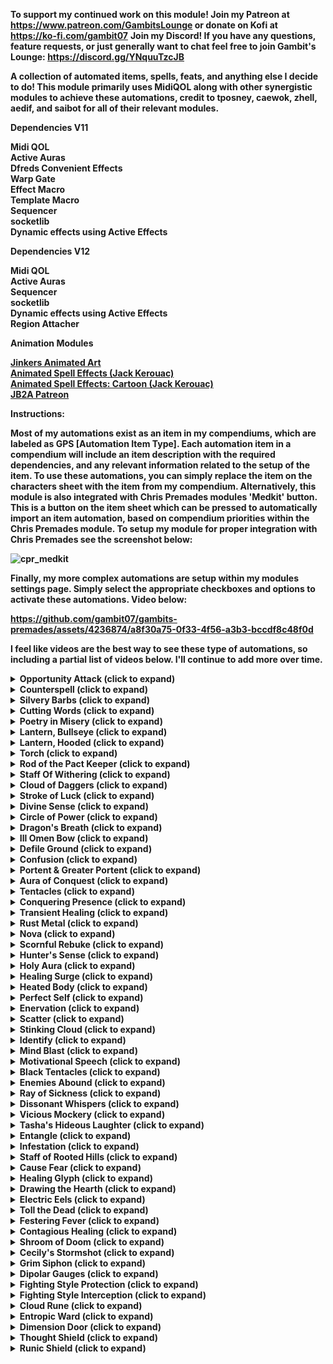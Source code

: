<b>To support my continued work on this module! Join my Patreon at https://www.patreon.com/GambitsLounge or donate on Kofi at https://ko-fi.com/gambit07</b>
<b>Join my Discord! If you have any questions, feature requests, or just generally want to chat feel free to join Gambit's Lounge: https://discord.gg/YNquuTzcJB

A collection of automated items, spells, feats, and anything else I decide to do! This module primarily uses MidiQOL along with other synergistic modules to achieve these automations, credit to tposney, caewok, zhell, aedif, and saibot for all of their relevant modules.

<b>Dependencies V11</b>
<p>
Midi QOL<br>
Active Auras<br>
Dfreds Convenient Effects<br>
Warp Gate<br>
Effect Macro<br>
Template Macro<br>
Sequencer<br>
socketlib<br>
Dynamic effects using Active Effects
</p>

<b>Dependencies V12</b>
<p>
Midi QOL<br>
Active Auras<br>
Sequencer<br>
socketlib<br>
Dynamic effects using Active Effects<br>
Region Attacher<br>
</p>

<b>Animation Modules</b><br>
<p>
<a href="https://foundryvtt.com/packages/jaamod/" target="_blank">Jinkers Animated Art</a><br>
<a href="https://foundryvtt.com/packages/animated-spell-effects/" target="_blank">Animated Spell Effects (Jack Kerouac)</a><br>
<a href="https://github.com/chrisk123999/animated-spell-effects-cartoon" target="_blank">Animated Spell Effects: Cartoon (Jack Kerouac)</a><br>
<a href="https://www.patreon.com/c/JB2A/posts" target="_blank">JB2A Patreon</a>
</p>

<b>Instructions:</b>
<p>
Most of my automations exist as an item in my compendiums, which are labeled as GPS [Automation Item Type]. Each automation item in a compendium will include an item description with the required dependencies, and any relevant information related to the setup of the item. To use these automations, you can simply replace the item on the characters sheet with the item from my compendium. Alternatively, this module is also integrated with Chris Premades modules 'Medkit' button. This is a button on the item sheet which can be pressed to automatically import an item automation, based on compendium priorities within the Chris Premades module. To setup my module for proper integration with Chris Premades see the screenshot below:

![cpr_medkit](https://github.com/gambit07/gambits-premades/assets/4236874/bf17af7b-2304-48e2-a9f1-985b688a4e5e)

Finally, my more complex automations are setup within my modules settings page. Simply select the appropriate checkboxes and options to activate these automations. Video below:

https://github.com/gambit07/gambits-premades/assets/4236874/a8f30a75-0f33-4f56-a3b3-bccdf8c48f0d

</p>

I feel like videos are the best way to see these type of automations, so including a partial list of videos below. I'll continue to add more over time.

<details>
<summary><b>Opportunity Attack</b> (click to expand)</summary>
<p>

- This automates opportunity attacks while taking into account opportunity attack specific features of the Sentinel feat, War Caster feat, Polearm Master feat, and Battle Master Fighters Brace feature. This feature will only function while actors are in combat. Note: The Sentinel part of this automation does not stop a token from moving when hit.
- Opportunity Attack will account for the following features/spells when on an actor:
  - Feat: Mobile
  - Feat: Polearm Master
  - Feat: Sentinel
  - Feat: War Caster
  - Fighter Feature: Battle Master - Brace
  - Fighter Feature: Battle Master - Riposte
  - Generic Effect: Charmed (Against Charmer)
  - Generic Feature: Disengage
  - Goblin Feature: Nimble Escape - Disengage
  - Monster Feature: Deadly Reach
  - Monster Feature: Flyby
  - Rogue Feature: Swashbuckler - Fancy Footwork
  - Spell: Arms of Hadar
  - Spell: Confusion
  - Spell: Dissonant Whispers
  - Spell: Kinetic Jaunt
  - Spell: Shocking Grasp
  - Spell: Slow
  - Spell: Staggering Smite
  - Spell: Zephyr Strike

https://github.com/gambit07/gambits-premades/assets/4236874/9a16a77a-4623-47e0-aad0-8c54e3f7674a

</p>
</details>

<details>
<summary><b>Counterspell</b> (click to expand)</summary>
<p>

- This automates counterspell and includes handling for:
  - Improved Abjuration

https://github.com/gambit07/gambits-premades/assets/4236874/9890ef7e-99a9-481a-b2e8-9ff726479c8c

</p>
</details>

<details>
<summary><b>Silvery Barbs</b> (click to expand)</summary>
<p>

https://github.com/gambit07/gambits-premades/assets/4236874/845902f7-8f87-4d22-9177-eb7b6d69ec85

</p>
</details>

<details>
<summary><b>Cutting Words</b> (click to expand)</summary>
<p>

https://github.com/gambit07/gambits-premades/assets/4236874/36d2bd22-61fc-4d80-a90c-c86d994e00c8

</p>
</details>

<details>
<summary><b>Poetry in Misery</b> (click to expand)</summary>
<p>

https://github.com/gambit07/gambits-premades/assets/4236874/cda2836c-1d9c-4290-8993-1efedcb69e15

</p>
</details>

<details>
<summary><b>Lantern, Bullseye</b> (click to expand)</summary>
<p>

- This automates the bullseye lantern with a bullseye lantern animation and lighting

https://github.com/gambit07/gambits-premades/assets/4236874/a38b7393-a8df-4677-9152-ae5b6571d986

</p>
</details>

<details>
<summary><b>Lantern, Hooded</b> (click to expand)</summary>
<p>

- This automates the hooded lantern with a hooded lantern animation and lighting

https://github.com/gambit07/gambits-premades/assets/4236874/41371e6d-e59e-4aec-bb62-e531a4974e28

</p>
</details>

<details>
<summary><b>Torch</b> (click to expand)</summary>
<p>

- This automates torches with animation and lighting

https://github.com/gambit07/gambits-premades/assets/4236874/17657ca0-b10c-445e-bdab-de547669e957

</p>
</details>

<details>
<summary><b>Rod of the Pact Keeper</b> (click to expand)</summary>
<p>

- This automates the Rod of the Pact Keeper, including buffs to spell dc and spell attack, as well as item uses to recover spell slots

https://github.com/gambit07/gambits-premades/assets/4236874/5d4fb5b8-b968-4648-9de3-97ac8cb265bb

</p>
</details>

<details>
<summary><b>Staff Of Withering</b> (click to expand)</summary>
<p>

- This automates the Staff of Withering, including charge uses and damage application + save and effect handling

https://github.com/gambit07/gambits-premades/assets/4236874/a5544f8e-d151-445b-9422-d3c214b969ce

</p>
</details>

<details>
<summary><b>Cloud of Daggers</b> (click to expand)</summary>
<p>

- This automates Cloud of Daggers, will only work while in combat.

https://github.com/gambit07/gambits-premades/assets/4236874/cc030dcf-12e6-44b0-bca4-8a45fbefd2bb

</p>
</details>

<details>
<summary><b>Stroke of Luck</b> (click to expand)</summary>
<p>

- This automates the Rogue Feature, Stroke of Luck. This automates Attack Roll, Ability Check, and Skill Check components, and adds a homebrew option (disabled by default) for Saving Throws as well.

https://github.com/gambit07/gambits-premades/assets/4236874/64db7d8a-8589-4dde-851b-87718ac4e727

</p>
</details>

<details>
<summary><b>Divine Sense</b> (click to expand)</summary>
<p>

- This automates the Paladin feature Divine Sense. This is primarily if you don't want to use the vision5e setting where divine sense is always active.

https://github.com/gambit07/gambits-premades/assets/4236874/77b70335-5f79-4b25-a1dd-c821de13d2fe

</p>
</details>

<details>
<summary><b>Circle of Power</b> (click to expand)</summary>
<p>

- This automates the spell Circle of Power. It covers magic resistance as well as no damage on magical effect saving throws where you would take half damage on a save. This requires the magic effect midi property being set for damage spells.

https://github.com/gambit07/gambits-premades/assets/4236874/cf0e6a98-96e5-43d5-a862-7073160190ec

</p>
</details>

<details>
<summary><b>Dragon's Breath</b> (click to expand)</summary>
<p>

- This automates the spell Dragon's Breath

Placeholder

</p>
</details>

<details>
<summary><b>Ill Omen Bow</b> (click to expand)</summary>
<p>

- This automates the homebrew item Ill Omen Bow

https://github.com/gambit07/gambits-premades/assets/4236874/dc7fc344-b368-45bf-957d-0517ca09fc7c

</p>
</details>


<details>
<summary><b>Defile Ground</b> (click to expand)</summary>
<p>

- This automates the Druid feature Defile Ground

https://github.com/gambit07/gambits-premades/assets/4236874/14bb450b-43b6-4099-a6ef-2e59d7afaad6

</p>
</details>

<details>
<summary><b>Confusion</b> (click to expand)</summary>
<p>

- This automates the spell Confusion

https://github.com/gambit07/gambits-premades/assets/4236874/28448d90-b465-4a6e-9f3d-56a7289ab06e

</p>
</details>

<details>
<summary><b>Portent & Greater Portent</b> (click to expand)</summary>
<p>

- This automates the Wizard features Portent and (at the appropriate level) Greater Portent

https://github.com/gambit07/gambits-premades/assets/4236874/b22a2472-636a-4847-b5d3-fa33a67441eb

</p>
</details>

<details>
<summary><b>Aura of Conquest</b> (click to expand)</summary>
<p>

- This automates the Paladin feature Aura of Conquest

https://github.com/gambit07/gambits-premades/assets/4236874/0a6cd18b-8371-40a1-b15b-a70231751e57

</p>
</details>

<details>
<summary><b>Tentacles</b> (click to expand)</summary>
<p>

- This automates the Mindflayers Tentacles feature.

https://github.com/gambit07/gambits-premades/assets/4236874/a86e8454-5112-45ae-9191-a20a3f70234e

</p>
</details>

<details>
<summary><b>Conquering Presence</b> (click to expand)</summary>
<p>

- This automates the Paladin Conquering Presence feature

https://github.com/gambit07/gambits-premades/assets/4236874/9e74b32f-5dbe-4598-9670-c36334d7e7dc

</p>
</details>

<details>
<summary><b>Transient Healing</b> (click to expand)</summary>
<p>

- This automates the homebrew feature Transient Healing

https://github.com/gambit07/gambits-premades/assets/4236874/d6e5ccf7-33aa-4267-8caf-c114050903ba

</p>
</details>

<details>
<summary><b>Rust Metal</b> (click to expand)</summary>
<p>

- This automates the Rust Monster feature Rust Metal

https://github.com/gambit07/gambits-premades/assets/4236874/b8fa2587-23b9-4634-a48c-fbd8d14ebb5b

</p>
</details>

<details>
<summary><b>Nova</b> (click to expand)</summary>
<p>

- This automates the homebrew feature Nova

https://github.com/gambit07/gambits-premades/assets/4236874/bfdd53c4-a22c-4fbc-a254-813dad23474a

</p>
</details>

<details>
<summary><b>Scornful Rebuke</b> (click to expand)</summary>
<p>

- This automates the paladin feature Scornful Rebuke

https://github.com/gambit07/gambits-premades/assets/4236874/b616a083-bad2-48ee-a751-afa31ef07b13

</p>
</details>

<details>
<summary><b>Hunter's Sense</b> (click to expand)</summary>
<p>

- This automates the Ranger feature Hunter's Sense

https://github.com/gambit07/gambits-premades/assets/4236874/77c71b27-f82e-4982-95c3-be6056ae75c3

</p>
</details>

<details>
<summary><b>Holy Aura</b> (click to expand)</summary>
<p>

Placeholder

</p>
</details>

<details>
<summary><b>Healing Surge</b> (click to expand)</summary>
<p>

Placeholder

</p>
</details>

<details>
<summary><b>Heated Body</b> (click to expand)</summary>
<p>

Placeholder

</p>
</details>

<details>
<summary><b>Perfect Self</b> (click to expand)</summary>
<p>

Placeholder

</p>
</details>

<details>
<summary><b>Enervation</b> (click to expand)</summary>
<p>

https://github.com/gambit07/gambits-premades/assets/4236874/11df20c2-7f0e-4524-b2af-9f4675647597

</p>
</details>

<details>
<summary><b>Scatter</b> (click to expand)</summary>
<p>

https://github.com/gambit07/gambits-premades/assets/4236874/a63ecc04-8af3-4ac7-bb17-74826d90537c

</p>
</details>

<details>
<summary><b>Stinking Cloud</b> (click to expand)</summary>
<p>

https://github.com/gambit07/gambits-premades/assets/4236874/cc947ee4-5135-48de-8e96-588c70c43261

</p>
</details>

<details>
<summary><b>Identify</b> (click to expand)</summary>
<p>

https://github.com/gambit07/gambits-premades/assets/4236874/2125dc92-57a0-4dc7-b3b6-98655102b5c8

</p>
</details>

<details>
<summary><b>Mind Blast</b> (click to expand)</summary>
<p>

https://github.com/gambit07/gambits-premades/assets/4236874/ff1aa39e-d1ec-4064-ad56-52297231337f

</p>
</details>

<details>
<summary><b>Motivational Speech</b> (click to expand)</summary>
<p>

https://github.com/gambit07/gambits-premades/assets/4236874/62173b0c-1836-4f1b-b2fe-ab3049fd56dd

</p>
</details>

<details>
<summary><b>Black Tentacles</b> (click to expand)</summary>
<p>

https://github.com/gambit07/gambits-premades/assets/4236874/402f41ef-20c0-4084-98c6-30a20c7f49de

</p>
</details>

<details>
<summary><b>Enemies Abound</b> (click to expand)</summary>
<p>

https://github.com/gambit07/gambits-premades/assets/4236874/7766b3d8-2005-447e-b19e-86c630a57a4e

</p>
</details>

<details>
<summary><b>Ray of Sickness</b> (click to expand)</summary>
<p>

https://github.com/gambit07/gambits-premades/assets/4236874/ba11c3a2-cdc6-4eb3-a6f6-dbd430234afc

</p>
</details>

<details>
<summary><b>Dissonant Whispers</b> (click to expand)</summary>
<p>

https://github.com/gambit07/gambits-premades/assets/4236874/fc2ae75e-ecb2-4d43-9d2d-c0961c37eda0

</p>
</details>

<details>
<summary><b>Vicious Mockery</b> (click to expand)</summary>
<p>

https://github.com/gambit07/gambits-premades/assets/4236874/774aaf32-895d-4cce-aa82-c93b565a7f68

</p>
</details>

<details>
<summary><b>Tasha's Hideous Laughter</b> (click to expand)</summary>
<p>

https://github.com/gambit07/gambits-premades/assets/4236874/5dab58c7-d74c-4a9a-8587-3d4ca0c53b4d

</p>
</details>

<details>
<summary><b>Entangle</b> (click to expand)</summary>
<p>

https://github.com/gambit07/gambits-premades/assets/4236874/c3c61a43-71f7-421c-a69a-2446ad02def3

</p>
</details>

<details>
<summary><b>Infestation</b> (click to expand)</summary>
<p>

Placeholder

</p>
</details>

<details>
<summary><b>Staff of Rooted Hills</b> (click to expand)</summary>
<p>

Placeholder

</p>
</details>

<details>
<summary><b>Cause Fear</b> (click to expand)</summary>
<p>

Placeholder

</p>
</details>

<details>
<summary><b>Healing Glyph</b> (click to expand)</summary>
<p>

Placeholder

</p>
</details>

<details>
<summary><b>Drawing the Hearth</b> (click to expand)</summary>
<p>

Placeholder

</p>
</details>

<details>
<summary><b>Electric Eels</b> (click to expand)</summary>
<p>

https://github.com/gambit07/gambits-premades/assets/4236874/bf23a625-d26d-458d-89e7-668cdea28abb

</p>
</details>

<details>
<summary><b>Toll the Dead</b> (click to expand)</summary>
<p>

Placeholder

</p>
</details>

<details>
<summary><b>Festering Fever</b> (click to expand)</summary>
<p>

Placeholder

</p>
</details>

<details>
<summary><b>Contagious Healing</b> (click to expand)</summary>
<p>

Placeholder

</p>
</details>

<details>
<summary><b>Shroom of Doom</b> (click to expand)</summary>
<p>

Placeholder

</p>
</details>

<details>
<summary><b>Cecily's Stormshot</b> (click to expand)</summary>
<p>

Placeholder

</p>
</details>

<details>
<summary><b>Grim Siphon</b> (click to expand)</summary>
<p>

Placeholder

</p>
</details>

<details>
<summary><b>Dipolar Gauges</b> (click to expand)</summary>
<p>

https://github.com/gambit07/gambits-premades/assets/4236874/8b3d74e8-a4c6-4a50-9454-c5e15e5e5517

</p>
</details>

<details>
<summary><b>Fighting Style Protection</b> (click to expand)</summary>
<p>

https://github.com/gambit07/gambits-premades/assets/4236874/50d1851b-63d4-473e-8273-ce7c7cb3aa4f

</p>
</details>

<details>
<summary><b>Fighting Style Interception</b> (click to expand)</summary>
<p>

https://github.com/gambit07/gambits-premades/assets/4236874/06649ff1-c5ea-4e3e-a1b9-3b0241bad72a

</p>
</details>

<details>
<summary><b>Cloud Rune</b> (click to expand)</summary>
<p>

https://github.com/user-attachments/assets/8606cc0e-0ad7-44a2-bf7b-7f6452caed25

</p>
</details>

<details>
<summary><b>Entropic Ward</b> (click to expand)</summary>
<p>

https://github.com/user-attachments/assets/8914a2a6-0f58-46ac-b71c-9baa136bd737

</p>
</details>

<details>
<summary><b>Dimension Door</b> (click to expand)</summary>
<p>

https://github.com/user-attachments/assets/d689ad12-f7b7-4353-b109-c9b9a60adb7e

</p>
</details>

<details>
<summary><b>Thought Shield</b> (click to expand)</summary>
<p>

https://github.com/user-attachments/assets/49c1d9d9-5040-4c55-915c-49a3c7ab4c18

</p>
</details>

<details>
<summary><b>Runic Shield</b> (click to expand)</summary>
<p>

https://github.com/user-attachments/assets/7b0d6987-594e-44ac-a877-c474835ef119

</p>
</details>
